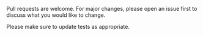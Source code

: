 Pull requests are welcome. For major changes, please open an issue first to discuss what you would like to change.

Please make sure to update tests as appropriate.